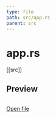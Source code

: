 ```yaml
---
type: file
path: src/app.rs
parent: src
---
```


# app.rs
[[src]]

## Preview
```rs

```

[Open file](src/app.rs)
